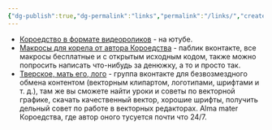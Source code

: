 ```yaml
---
{"dg-publish":true,"dg-permalink":"links","permalink":"/links/","created":"2023-10-20T15:04:15.741+07:00","updated":"2023-10-20T15:28:57.394+07:00"}
---
```


- [Короедствo в формате видеороликов](https://www.youtube.com/@koroedstvo) - на ютубе.
- [Макросы для корела от автора Короедства](https://vk.com/elvin_macro) - паблик вконтакте, все макросы бесплатные и с открытым исходным кодом, также можно попросить написать что-нибудь за денюжку, а то и просто так.
- [Тверское, мать его, лого](https://vk.com/tverlogo) - группа вконтакте для безвозмездного обмена контентом (векторным клипартом, логотипами, шрифтами и т. д.), там же вы сможете найти уроки и советы по векторной графике, скачать качественный вектор, хорошие шрифты, получить дельный совет по работе в векторных редакторах. Alma mater Короедства, где автор оного тусуется почти что 24/7.